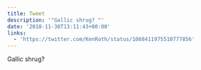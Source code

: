 ```yaml
---
title: Tweet
description: '"Gallic shrug? "'
date: '2018-11-30T13:11:43+00:00'
links:
  - 'https://twitter.com/KenRoth/status/1068411975510777856'
---
```

Gallic shrug? 
